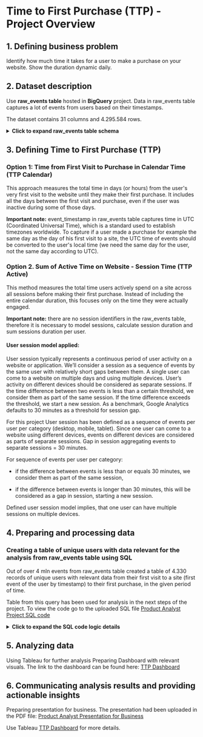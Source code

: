 # Time to First Purchase (TTP) - Project Overview

## 1. Defining business problem
Identify how much time it takes for a user to make a purchase on your website. Show the duration dynamic daily.

## 2. Dataset description

Use  **raw_events table** hosted in **BigQuery** project. Data in raw_events table captures a lot of events from users based on their timestamps.

The dataset contains 31 columns and 4.295.584 rows.


<details>

**<summary>Click to expand raw_events table schema</summary>**

### raw_events schema

| Field name | Type | Mode |
|---------------|-----------|-----------|
| event_date | STRING | NULLABLE |
| event_timestamp | INTEGER | NULLABLE |
| event_name |	 STRING | NULLABLE |
| event_value_in_usd| FLOAT| NULLABLE|
| user_id | STRING| NULLABLE|
| user_pseudo_id| STRING| NULLABLE|
| user_first_touch_timestamp| INTEGER| NULLABLE|
| category| STRING| NULLABLE |
| mobile_model_name | STRING| NULLABLE |
| mobile_brand_name |STRING | NULLABLE |
| operating_system | STRING | NULLABLE |
| language | STRING | NULLABLE |
| is_limited_ad_tracking| STRING | NULLABLE |
| browser | STRING | NULLABLE |
| browser_version | STRING | NULLABLE |
| country | STRING | NULLABLE |
| medium | STRING | NULLABLE |
| name | STRING | NULLABLE |
| traffic_source | STRING | NULLABLE |
| platform | STRING | NULLABLE |
| total_item_quantity | INTEGER | NULLABLE |
| purchase_revenue_in_usd | FLOAT | NULLABLE |
| refund_value_in_usd | FLOAT | NULLABLE |
| shipping_value_in_usd | FLOAT | NULLABLE |
| tax_value_in_usd | FLOAT | NULLABLE |
| transaction_id	 | STRING | NULLABLE |
| page_title | STRING | NULLABLE |
| page_location	 | STRING | NULLABLE |
| source | STRING | NULLABLE |
| page_referrer	 | STRING | NULLABLE |
| campaign | STRING | NULLABLE |

</details>


## 3.	Defining Time to First Purchase (TTP)

### Option 1: Time from First Visit to Purchase in Calendar Time (TTP Calendar)

This approach measures the total time in days (or hours) from the user's very first visit to the website until they make their first purchase. 
It includes all the days between the first visit and purchase, even if the user was inactive during some of those days.

**Important note:** event_timestamp in raw_events table captures time in UTC (Coordinated Universal Time), which is a standard used to establish timezones worldwide.
To capture if a user made a purchase for example the same day as the day of his first visit to a site, the UTC time of events should be converted to the user's local time 
(we need the same day for the user, not the same day according to UTC).

### Option 2. Sum of Active Time on Website - Session Time (TTP Active)

This method measures the total time users actively spend on a site across all sessions before making their first purchase. 
Instead of including the entire calendar duration, this focuses only on the time they were actually engaged.

**Important note:** there are no session identifiers in the raw_events table, therefore it is necessary to model sessions, calculate session duration and sum sessions duration per user.

#### User session model applied:

User session typically represents a continuous period of user activity on a website or application. We’ll consider a session as a sequence of events by the same user with relatively short gaps between them. 
A single user can come to a website on multiple days and using multiple devices. User’s activity on different devices should be considered as separate sessions. If the time difference between two events is less than a certain threshold, 
we consider them as part of the same session. If the time difference exceeds the threshold, we start a new session. As a benchmark, Google Analytics defaults to 30 minutes as a threshold for session gap.

For this project User session has been defined as a sequence of events per user per category (desktop, mobile, tablet). Since one user can come to a website using different devices, events on different devices are 
considered as parts of separate sessions. Gap in session aggregating events to separate sessions = 30 minutes.

For sequence of events per user per category:

- if the difference between events is less than or equals 30 minutes, we consider them as part of the same session,

- if the difference between events is longer than 30 minutes, this will be considered as a gap in session, starting a new session.

Defined user session model implies, that one user can have multiple sessions on multiple devices.

## 4.	Preparing and processing data

### Creating a table of unique users with data relevant for the analysis from raw_events table using SQL

Out of over 4 mln events from raw_events table created a table of 4.330 records of unique users with relevant data from their first visit to a site (first event of the user by timestamp) to their first purchase, in the given period of time. 

Table from this query has been used for analysis in the next steps of the project. To view the code go to the uploaded SQL file [Product Analyst Project SQL code](https://github.com/TuringCollegeSubmissions/pdanil-PA.1.3/blob/main/Product%20Analyst%20Project%20SQL%20code)

<details>

**<summary>Click to expand the SQL code logic details</summary>**

### SQL code logic explanation:

1. Creating a table mapping countries to their time zones, to convert UTC timestamp to local time for each user
2. Checking duplicates by comparing SELECT COUNT() and SELECT DISTINCT(COUNT()) - no duplicates in raw_events table
3. Selecting columns for analysis: user_pseudo_id, category, medium, browser, country, purchase_revenue_in_usd, event_date, event_timestamp, event_name
4. Converting event_timestamp into datetime in microseconds; converting UTC into local time (evant_time_local)
5. Identifying time of first visit to a site - MIN(event_time_local)
6. Adding purchase flag for further transformations
7. Assigning users who made a purchase and number of purchase to get the first purchase events only
8. Identifying the first purchase time
9. Selecting all events from first visit to first purchase for converted users
10. Assigning sessions per user
11. Calculating sessions duration
12. Calculating active time to first purchase (sum of sessions duration per user)
13. Calculating days to first purchase
14. Assigning Segments of TTP and calculating other data relevant for the analysis
15. Selecting unique users with relevant data per user

</details>

## 5.	Analyzing data
Using Tableau for further analysis
Preparing Dashboard with relevant visuals. The link to the dashboard can be found here: [TTP Dashboard](https://public.tableau.com/app/profile/pat.dan/viz/TTPDashboard/DOverview)

## 6.	Communicating analysis results and providing actionable insights
Preparing presentation for business. The presentation had been uploaded in the PDF file: [Product Analyst Presentation for Business](https://github.com/TuringCollegeSubmissions/pdanil-PA.1.3/blob/main/Product%20Analyst%20prsentation%20for%20business.pdf)

Use Tableau [TTP Dashboard](https://public.tableau.com/app/profile/pat.dan/viz/TTPDashboard/DOverview) for more details.
